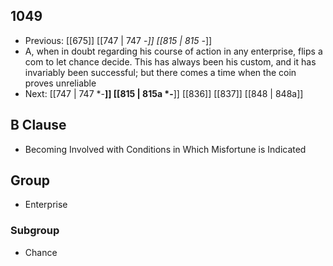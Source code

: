 ## 1049
- Previous: [[675]] [[747 | 747 -*]] [[815 | 815 -*]] 
- A, when in doubt regarding his course of action in any enterprise, flips a com to let chance decide. This has always been his custom, and it has invariably been successful; but there comes a time when the coin proves unreliable
- Next: [[747 | 747 *-**]] [[815 | 815a *-**]] [[836]] [[837]] [[848 | 848a]] 

## B Clause
- Becoming Involved with Conditions in Which Misfortune is Indicated

## Group
- Enterprise

### Subgroup
- Chance

